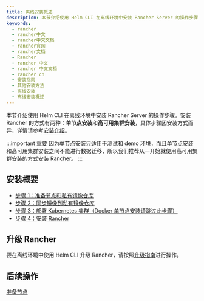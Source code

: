 ```yaml
---
title: 离线安装概述
description: 本节介绍使用 Helm CLI 在离线环境中安装 Rancher Server 的操作步骤。具体步骤因安装方式而异，有关每个安装选项的更多信息，详情请参考安装介绍。
keywords:
  - rancher
  - rancher中文
  - rancher中文文档
  - rancher官网
  - rancher文档
  - Rancher
  - rancher 中文
  - rancher 中文文档
  - rancher cn
  - 安装指南
  - 其他安装方法
  - 离线安装
  - 离线安装概述
---
```


本节介绍使用 Helm CLI 在离线环境中安装 Rancher Server 的操作步骤。安装 Rancher 的方式有两种：**单节点安装**和**高可用集群安装**，具体步骤因安装方式而异，详情请参考[安装介绍](/docs/rancher2/installation/_index)。

:::important 重要
因为单节点安装只适用于测试和 demo 环境，而且单节点安装和高可用集群安装之间不能进行数据迁移，所以我们推荐从一开始就使用高可用集群安装的方式安装 Rancher。
:::

## 安装概要

- [步骤 1：准备节点和私有镜像仓库](/docs/rancher2/installation/other-installation-methods/air-gap/prepare-nodes/_index)
- [步骤 2：同步镜像到私有镜像仓库](/docs/rancher2/installation/other-installation-methods/air-gap/populate-private-registry/_index)
- [步骤 3：部署 Kubernetes 集群（Docker 单节点安装请跳过此步骤）](/docs/rancher2/installation/other-installation-methods/air-gap/launch-kubernetes/_index)
- [步骤 4：安装 Rancher](/docs/rancher2/installation/other-installation-methods/air-gap/install-rancher/_index)

## 升级 Rancher

要在离线环境中使用 Helm CLI 升级 Rancher，请按照[升级指南](/docs/rancher2/installation/install-rancher-on-k8s/upgrades/_index)进行操作。

## 后续操作

[准备节点](/docs/rancher2/installation/other-installation-methods/air-gap/prepare-nodes/_index)
